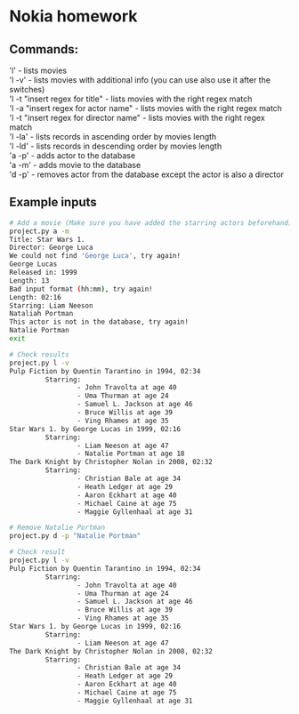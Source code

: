 # Nokia homework
## Commands:
'l' - lists movies  
'l -v' - lists movies with additional info (you can use also use it after the switches)   
'l -t "insert regex for title" - lists movies with the right regex match   
'l -a "insert regex for actor name" - lists movies with the right regex match    
'l -t "insert regex for director name" - lists movies with the right regex match  
'l -la' - lists records in ascending order by movies length  
'l -ld' - lists records in descending order by movies length  
'a -p' - adds actor to the database    
'a -m' - adds movie to the database    
'd -p' - removes actor from the database except the actor is also a director

## Example inputs
```bash
# Add a movie (Make sure you have added the starring actors beforehand)
project.py a -m
Title: Star Wars 1.
Director: George Luca
We could not find 'George Luca', try again!
George Lucas
Released in: 1999
Length: 13
Bad input format (hh:mm), try again!
Length: 02:16
Starring: Liam Neeson
Nataliah Portman
This actor is not in the database, try again!
Natalie Portman  
exit
```

```bash
# Check results
project.py l -v
Pulp Fiction by Quentin Tarantino in 1994, 02:34
         Starring:
                 - John Travolta at age 40
                 - Uma Thurman at age 24
                 - Samuel L. Jackson at age 46
                 - Bruce Willis at age 39
                 - Ving Rhames at age 35
Star Wars 1. by George Lucas in 1999, 02:16
         Starring:
                 - Liam Neeson at age 47
                 - Natalie Portman at age 18
The Dark Knight by Christopher Nolan in 2008, 02:32
         Starring:
                 - Christian Bale at age 34
                 - Heath Ledger at age 29
                 - Aaron Eckhart at age 40
                 - Michael Caine at age 75
                 - Maggie Gyllenhaal at age 31
```

```bash
# Remove Natalie Portman
project.py d -p "Natalie Portman"
```

```bash
# Check result
project.py l -v
Pulp Fiction by Quentin Tarantino in 1994, 02:34
         Starring:
                 - John Travolta at age 40
                 - Uma Thurman at age 24
                 - Samuel L. Jackson at age 46
                 - Bruce Willis at age 39
                 - Ving Rhames at age 35
Star Wars 1. by George Lucas in 1999, 02:16
         Starring:
                 - Liam Neeson at age 47
The Dark Knight by Christopher Nolan in 2008, 02:32
         Starring:
                 - Christian Bale at age 34
                 - Heath Ledger at age 29
                 - Aaron Eckhart at age 40
                 - Michael Caine at age 75
                 - Maggie Gyllenhaal at age 31
```







